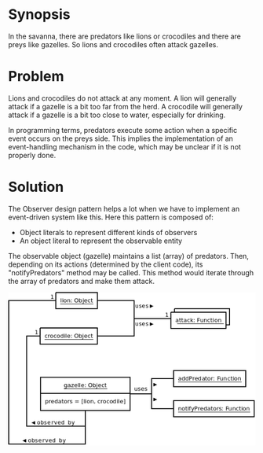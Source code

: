 # Synopsis

In the savanna, there are predators like lions or crocodiles and there are preys like gazelles. So lions and crocodiles often attack gazelles.

# Problem

Lions and crocodiles do not attack at any moment. A lion will generally attack if a gazelle is a bit too far from the herd. A crocodile will generally attack if a gazelle is a bit too close to water, especially for drinking.

In programming terms, predators execute some action when a specific event occurs on the preys side. This implies the implementation of an event-handling mechanism in the code, which may be unclear if it is not properly done.

# Solution

The Observer design pattern helps a lot when we have to implement an event-driven system like this. Here this pattern is composed of:

  * Object literals to represent different kinds of observers
  * An object literal to represent the observable entity 

The observable object (gazelle) maintains a list (array) of predators. Then, depending on its actions (determined by the client code), its "notifyPredators" method may be called. This method would iterate through the array of predators and make them attack.

![Observer (idiomatic)](Observer.png)
